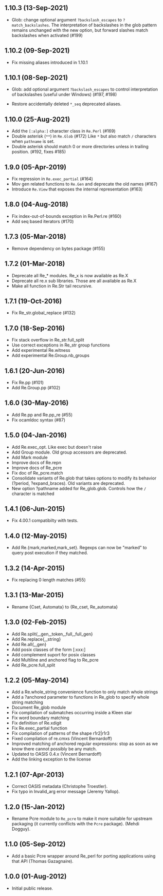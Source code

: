1.10.3 (13-Sep-2021)
--------------------

* Glob: change optional argument `?backslash_escapes` to `?match_backslashes`.
  The interpretation of backslashes in the glob pattern remains unchanged with
  the new option, but forward slashes match backslashes when activated (#199)

1.10.2 (09-Sep-2021)
--------------------

* Fix missing aliases introduced in 1.10.1

1.10.1 (08-Sep-2021)
--------------------

* Glob: add optional argument `?backslash_escapes` to control interpretation of
  backslashes (useful under Windows) (#197, #198)

* Restore accidentally deleted `*_seq` deprecated aliases.

1.10.0 (25-Aug-2021)
--------------------

* Add the `[:alpha:]` character class in `Re.Perl` (#169)
* Double asterisk (`**`) in `Re.Glob` (#172)
  Like `*` but also match `/` characters when `pathname` is set.
* Double asterisk should match 0 or more directories unless in trailing
  position. (#192, fixes #185)

1.9.0 (05-Apr-2019)
-------------------

* Fix regression in `Re.exec_partial` (#164)
* Mov gen related functions to `Re.Gen` and deprecate the old names (#167)
* Introduce `Re.View` that exposes the internal representation (#163)

1.8.0 (04-Aug-2018)
-------------------

* Fix index-out-of-bounds exception in Re.Perl.re (#160)
* Add seq based iterators (#170)

1.7.3 (05-Mar-2018)
-------------------

* Remove dependency on bytes package (#155)

1.7.2 (01-Mar-2018)
-------------------

* Deprecate all Re_* modules. Re_x is now available as Re.X
* Deprecate all re.x sub libraries. Those are all available as Re.X
* Make all function in Re.Str tail recursive.

1.7.1 (19-Oct-2016)
-------------------

* Fix Re_str.global_replace (#132)

1.7.0 (18-Sep-2016)
-------------------

* Fix stack overflow in Re_str.full_split
* Use correct exceptions in Re_str group functions
* Add experimental Re.witness
* Add experimental Re.Group.nb_groups

1.6.1 (20-Jun-2016)
-------------------

* Fix Re.pp (#101)
* Add Re.Group.pp (#102)

1.6.0 (30-May-2016)
-------------------

* Add Re.pp and Re.pp_re (#55)
* Fix ocamldoc syntax (#87)

1.5.0 (04-Jan-2016)
-------------------

* Add Re.exec_opt. Like exec but doesn't raise
* Add Group module. Old group accessors are deprecated.
* Add Mark module
* Improve docs of Re.repn
* Improve docs of Re_pcre
* Fix doc of Re_pcre.match
* Consolidate variants of Re.glob that takes options to modify its behavior
  (?period, ?expand_braces). Old variants are deprecated.
* New option ?pathname added for Re_glob.glob. Controls how the `/` character
  is matched

1.4.1 (06-Jun-2015)
-------------------

* Fix 4.00.1 compatibilty with tests.

1.4.0 (12-May-2015)
-------------------

* Add Re.{mark,marked,mark_set}. Regexps can now be "marked" to query post
  execution if they matched.

1.3.2 (14-Apr-2015)
-------------------

* Fix replacing 0 length matches (#55)

1.3.1 (13-Mar-2015)
-------------------

* Rename {Cset, Automata} to {Re_cset, Re_automata}

1.3.0 (02-Feb-2015)
-------------------

* Add Re.split{,_gen,_token,_full,_full_gen}
* Add Re.replace{,_string}
* Add Re.all{,_gen}
* Add posix classes of the form [:xxx:]
* Add complement suport for posix classes
* Add Multiline and anchored flag to Re_pcre
* Add Re_pcre.full_split

1.2.2 (05-May-2014)
-------------------

* Add a Re.whole_string convenience function to only match whole strings
* Add a ?anchored parameter to functions in Re_glob to specify whole
  string matching
* Document Re_glob module
* Fix compilation of submatches occurring inside a Kleen star
* Fix word boundary matching
* Fix definition of Re.xdigit
* Fix Re.exec_partial function
* Fix compilation of patterns of the shape r1r2|r1r3
* Fixed compilation of re.cmxs (Vincent Bernardoff)
* Improved matching of anchored regular expressions: stop as soon as
  we know there cannot possibly be any match.
* Updated to OASIS 0.4.x (Vincent Bernardoff)
* Add the linking exception to the license

1.2.1 (07-Apr-2013)
-------------------

* Correct OASIS metadata (Christophe Troestler).
* Fix typo in Invalid_arg error message (Jeremy Yallop).

1.2.0 (15-Jan-2012)
-------------------

* Rename Pcre module to `Re_pcre` to make it more suitable for
  upstream packaging (it currently conflicts with the `Pcre` package).
  (Mehdi Dogguy).

1.1.0 (05-Sep-2012)
-------------------

* Add a basic Pcre wrapper around Re_perl for porting applications using that
  API (Thomas Gazagnaire).

1.0.0 (01-Aug-2012)
-------------------

* Initial public release.

